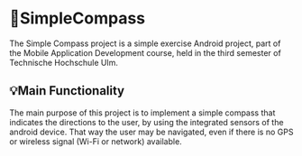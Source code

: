 # 🧭SimpleCompass
The Simple Compass project is a simple exercise Android project, part of the Mobile Application Development course, held in the third semester of Technische Hochschule Ulm.

## 💡Main Functionality 
The main purpose of this project is to implement a simple compass that indicates the directions to the user, by using the integrated sensors of the android device. That way the user may be navigated, even if there is no GPS or wireless signal (Wi-Fi or network) available.
